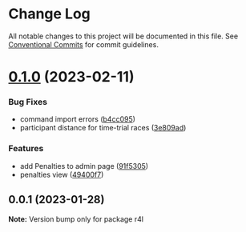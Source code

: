 # Change Log

All notable changes to this project will be documented in this file.
See [Conventional Commits](https://conventionalcommits.org) for commit guidelines.

# [0.1.0](https://github.com/iagocanalejas/r4l/compare/v0.0.1...v0.1.0) (2023-02-11)


### Bug Fixes

* command import errors ([b4cc095](https://github.com/iagocanalejas/r4l/commit/b4cc0957a1d1545e3b120eb92af5ae20ef0e42fb))
* participant distance for time-trial races ([3e809ad](https://github.com/iagocanalejas/r4l/commit/3e809adc9b2e7c76f52d0f6db3c61963b590e930))


### Features

* add Penalties to admin page ([91f5305](https://github.com/iagocanalejas/r4l/commit/91f5305e8ce6eec50d1081c797a18384efa1e6c3))
* penalties view ([49400f7](https://github.com/iagocanalejas/r4l/commit/49400f7f1282c3066f1342128dd383313a50b58f))





## 0.0.1 (2023-01-28)

**Note:** Version bump only for package r4l
